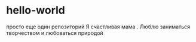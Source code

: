 # hello-world
просто еще один репозиторий
Я  счастливая  мама . Люблю заниматься творчеством и любоваться природой
